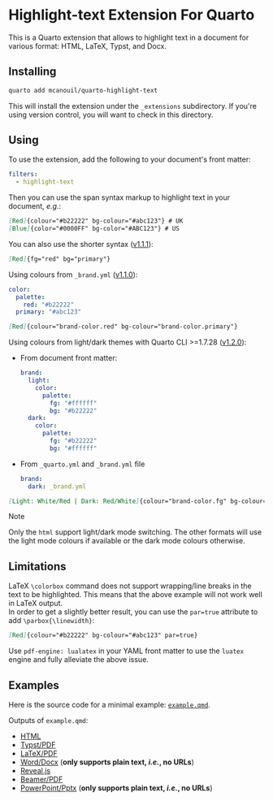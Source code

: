 # Highlight-text Extension For Quarto

This is a Quarto extension that allows to highlight text in a document for various format: HTML, LaTeX, Typst, and Docx.

## Installing

```bash
quarto add mcanouil/quarto-highlight-text
```

This will install the extension under the `_extensions` subdirectory.
If you're using version control, you will want to check in this directory.

## Using

To use the extension, add the following to your document's front matter:

```yaml
filters:
  - highlight-text
```

Then you can use the span syntax markup to highlight text in your document, *e.g.*:

```markdown
[Red]{colour="#b22222" bg-colour="#abc123"} # UK
[Blue]{color="#0000FF" bg-color="#ABC123"} # US
```

You can also use the shorter syntax ([v1.1.1](../../releases/tag/1.1.1)):

```markdown
[Red]{fg="red" bg="primary"}
```

Using colours from `_brand.yml` ([v1.1.0](../../releases/tag/1.1.0)):

```yaml
color:
  palette:
    red: "#b22222"
  primary: "#abc123"
```

```markdown
[Red]{colour="brand-color.red" bg-colour="brand-color.primary"}
```

Using colours from light/dark themes with Quarto CLI >=1.7.28 ([v1.2.0](../../releases/tag/1.2.0)):

- From document front matter:

  ```yaml
  brand:
    light:
      color:
        palette:
          fg: "#ffffff"
          bg: "#b22222"
    dark:
      color:
        palette:
          fg: "#b22222"
          bg: "#ffffff"
  ```

- From `_quarto.yml` and `_brand.yml` file

  ```yaml
  brand:
    dark: _brand.yml
  ```

```markdown
[Light: White/Red | Dark: Red/White]{colour="brand-color.fg" bg-colour="brand-color.bg"}
```

> [!NOTE]
> Only the `html` support light/dark mode switching.
> The other formats will use the light mode colours if available or the dark mode colours otherwise.

## Limitations

LaTeX `\colorbox` command does not support wrapping/line breaks in the text to be highlighted.
This means that the above example will not work well in LaTeX output.  
In order to get a slightly better result, you can use the `par=true` attribute to add `\parbox{\linewidth}`:

```markdown
[Red]{colour="#b22222" bg-colour="#abc123" par=true}
```

Use `pdf-engine: lualatex` in your YAML front matter to use the `luatex` engine and fully alleviate the above issue.

## Examples

Here is the source code for a minimal example: [`example.qmd`](example.qmd).

Outputs of `example.qmd`:

- [HTML](https://m.canouil.dev/quarto-highlight-text/)
- [Typst/PDF](https://m.canouil.dev/quarto-highlight-text/highlight-typst.pdf)
- [LaTeX/PDF](https://m.canouil.dev/quarto-highlight-text/highlight-latex.pdf)
- [Word/Docx](https://m.canouil.dev/quarto-highlight-text/highlight-openxml.docx) (**only supports plain text, *i.e.*, no URLs**)
- [Reveal.js](https://m.canouil.dev/quarto-highlight-text/highlight-revealjs.html)
- [Beamer/PDF](https://m.canouil.dev/quarto-highlight-text/highlight-beamer.pdf)
- [PowerPoint/Pptx](https://m.canouil.dev/quarto-highlight-text/highlight-pptx.pptx) (**only supports plain text, *i.e.*, no URLs**)
